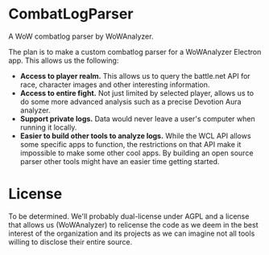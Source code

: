 # CombatLogParser
A WoW combatlog parser by WoWAnalyzer.

The plan is to make a custom combatlog parser for a WoWAnalyzer Electron app. This allows us the following:

* **Access to player realm.** This allows us to query the battle.net API for race, character images and other interesting information.
* **Access to entire fight.** Not just limited by selected player, allows us to do some more advanced analysis such as a precise Devotion Aura analyzer.
* **Support private logs.** Data would never leave a user's computer when running it locally.
* **Easier to build other tools to analyze logs.** While the WCL API allows some specific apps to function, the restrictions on that API make it impossible to make some other cool apps. By building an open source parser other tools might have an easier time getting started.

# License

To be determined. We'll probably dual-license under AGPL and a license that allows us (WoWAnalyzer) to relicense the code as we deem in the best interest of the organization and its projects as we can imagine not all tools willing to disclose their entire source.
